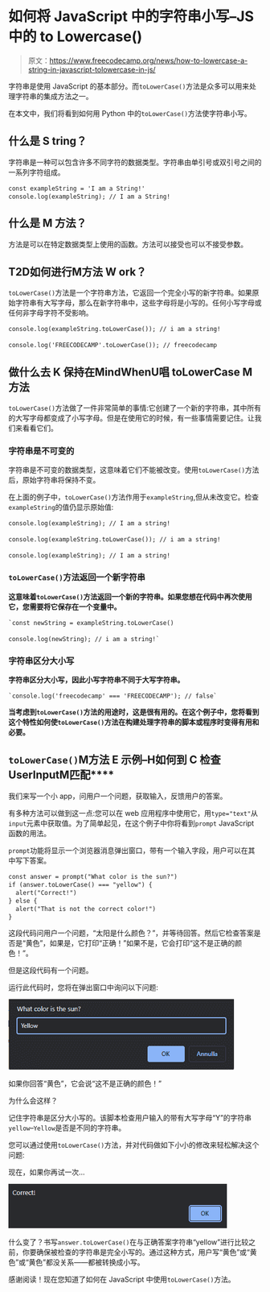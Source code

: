 # 如何将 JavaScript 中的字符串小写–JS 中的 to Lowercase()

> 原文：<https://www.freecodecamp.org/news/how-to-lowercase-a-string-in-javascript-tolowercase-in-js/>

字符串是使用 JavaScript 的基本部分。而`toLowerCase()`方法是众多可以用来处理字符串的集成方法之一。

在本文中，我们将看到如何用 Python 中的`toLowerCase()`方法使字符串小写。

## ****什么是** S **tring？****

字符串是一种可以包含许多不同字符的数据类型。字符串由单引号或双引号之间的一系列字符组成。

```
const exampleString = 'I am a String!'
console.log(exampleString); // I am a String!
```

## ****什么是** M **方法？****

方法是可以在特定数据类型上使用的函数。方法可以接受也可以不接受参数。

## **T2**D**如何进行**M**方法** W **ork？**

`toLowerCase()`方法是一个字符串方法，它返回一个完全小写的新字符串。如果原始字符串有大写字母，那么在新字符串中，这些字母将是小写的。任何小写字母或任何非字母字符不受影响。

```
console.log(exampleString.toLowerCase()); // i am a string!

console.log('FREECODECAMP'.toLowerCase()); // freecodecamp 
```

## ****做什么去** K **保持在**M**ind**W**hen**U**唱** toLowerCase M **方法****

`toLowerCase()`方法做了一件非常简单的事情:它创建了一个新的字符串，其中所有的大写字母都变成了小写字母。但是在使用它的时候，有一些事情需要记住。让我们来看看它们。

### ****字符串是不可变的****

字符串是不可变的数据类型，这意味着它们不能被改变。使用`toLowerCase()`方法后，原始字符串将保持不变。

在上面的例子中，`toLowerCase()`方法作用于`exampleString`,但从未改变它。检查`exampleString`的值仍显示原始值:

```
console.log(exampleString); // I am a string!

console.log(exampleString.toLowerCase()); // i am a string!

console.log(exampleString); // I am a string! 
```

### ****`toLowerCase()`**方法返回一个新字符串******

**这意味着`toLowerCase()`方法返回一个新的字符串。如果您想在代码中再次使用它，您需要将它保存在一个变量中。**

```
`const newString = exampleString.toLowerCase()

console.log(newString); // i am a string!`
```

### ******字符串区分大小写******

**字符串区分大小写，因此小写字符串不同于大写字符串。**

```
`console.log('freecodecamp' === 'FREECODECAMP'); // false` 
```

**当考虑到`toLowerCase()`方法的用途时，这是很有用的。在这个例子中，您将看到这个特性如何使`toLowerCase()`方法在构建处理字符串的脚本或程序时变得有用和必要。**

## ****`toLowerCase()`**M**方法** E **示例**–H**如何到** C **检查**U**ser**I**nput**M**匹配********

我们来写一个小 app，问用户一个问题，获取输入，反馈用户的答案。

有多种方法可以做到这一点:您可以在 web 应用程序中使用它，用`type="text"`从`input`元素中获取值。为了简单起见，在这个例子中你将看到`prompt` JavaScript 函数的用法。

`prompt`功能将显示一个浏览器消息弹出窗口，带有一个输入字段，用户可以在其中写下答案。

```
const answer = prompt("What color is the sun?")
if (answer.toLowerCase() === "yellow") {
  alert("Correct!")
} else {
  alert("That is not the correct color!")
}
```

这段代码问用户一个问题，“太阳是什么颜色？”，并等待回答。然后它检查答案是否是“黄色”，如果是，它打印“正确！”如果不是，它会打印“这不是正确的颜色！”。

但是这段代码有一个问题。

运行此代码时，您将在弹出窗口中询问以下问题:

![image-69](img/d37d31d3848667a95801894b185c2072.png)

如果你回答“黄色”，它会说“这不是正确的颜色！”

为什么会这样？

记住字符串是区分大小写的。该脚本检查用户输入的带有大写字母“Y”的字符串`yellow`–`Yellow`是否是不同的字符串。

您可以通过使用`toLowerCase()`方法，并对代码做如下小小的修改来轻松解决这个问题:

现在，如果你再试一次...

![image-70](img/ae11c7c1d3856bc5780bd8acc781255e.png)

什么变了？书写`answer.toLowerCase()`在与正确答案字符串“yellow”进行比较之前，你要确保被检查的字符串是完全小写的。通过这种方式，用户写“黄色”或“黄色”或“黄色”都没关系——都被转换成小写。

感谢阅读！现在您知道了如何在 JavaScript 中使用`toLowerCase()`方法。